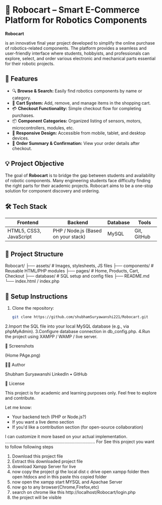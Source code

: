 # 🤖 Robocart – Smart E-Commerce Platform for Robotics Components

**Robocart**

is an innovative final year project developed to simplify the online purchase of robotics-related components. The platform provides a seamless and user-friendly interface where students, hobbyists, and professionals can explore, select, and order various electronic and mechanical parts essential for their robotic projects.

## 🚀 Features

- 🔍 **Browse & Search:** Easily find robotics components by name or category.
- 🛒 **Cart System:** Add, remove, and manage items in the shopping cart.
- 💳 **Checkout Functionality:** Simple checkout flow for completing purchases.
- 📦 **Component Categories:** Organized listing of sensors, motors, microcontrollers, modules, etc.
- 📱 **Responsive Design:** Accessible from mobile, tablet, and desktop devices.
- 🧾 **Order Summary & Confirmation:** View your order details after checkout.

## 💡 Project Objective

The goal of **Robocart** is to bridge the gap between students and availability of robotic components. Many engineering students face difficulty finding the right parts for their academic projects. Robocart aims to be a one-stop solution for component discovery and ordering.

## 🛠️ Tech Stack

| Frontend | Backend | Database | Tools |
|----------|---------|----------|-------|
| HTML5, CSS3, JavaScript | PHP / Node.js (Based on your stack) | MySQL | Git, GitHub |

## 📁 Project Structure
Robocart/
├── assets/ # Images, stylesheets, JS files
├── components/ # Reusable HTML/PHP modules
├── pages/ # Home, Products, Cart, Checkout
├── database/ # SQL setup and config files
├── README.md
└── index.html / index.php

## 🔧 Setup Instructions

1. Clone the repository:
   ```bash
   git clone https://github.com/shubhamSuryawanshi221/Robocart.git
2.Import the SQL file into your local MySQL database (e.g., via phpMyAdmin).
3.Configure database connection in db_config.php.
4.Run the project using XAMPP / WAMP / live server.

📸 Screenshots

(Home PAge.png)

🧑‍💻 Author

Shubham Suryawanshi
LinkedIn • GitHub

📜 License

This project is for academic and learning purposes only.
Feel free to explore and contribute.

Let me know:

- Your backend tech (PHP or Node.js?)
- If you want a live demo section
- If you'd like a contribution section (for open-source collaboration)

I can customize it more based on your actual implementation.
..........................................................................
For See this project you want to follow following steps
1) Download this project file
2) Extract this downloaded project file
3) download Xampp Server for live
4) now copy the project gi the local dist c drive open xampp folder then open htdocs and in this paste this copied folder
5) now open the xampp start MYSQL and Apachae Server
6) now go to any browser(Chrome,Firefox,etc)
7) search on chrome like this http://localhost/Robocart/login.php
8) the project will be visible
   
